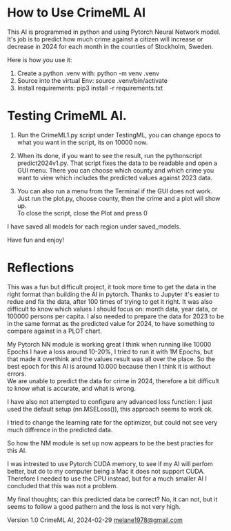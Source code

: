 # How to Use CrimeML AI


This AI is programmed in python and using Pytorch Neural Network model.
It's job is to predict how much crime against a citizen will increase or decrease in 2024 for each month in the counties of  Stockholm, Sweden.

Here is how you use it:

1. Create a python .venv with:  python -m venv .venv
2. Source into the virtual Env: source .venv/bin/activate
3. Install requirements: pip3 install -r requirements.txt


# Testing CrimeML AI.

1. Run the CrimeML1.py script under TestingML, you can change epocs to what you want in the script, its on 10000 now.

2. When its done, if you want to see the result, run the pythonscript
predict2024v1.py. That script fixes the data to be readable and open a GUI menu.
There you can choose which county and which crime you want to view which includes the predicted values against 2023 data.     

3. You can also run a menu from the Terminal if the GUI does not work.
Just run the plot.py, choose county, then the crime and a plot will show up.     
To close the script, close the Plot and press 0

I have saved all models for each region under saved_models.

Have fun and enjoy!

# Reflections

This was a fun but difficult project, it took more time to get the data in the right format than building the AI in pytorch.
Thanks to Jupyter it's easier to redue and fix the data, after 100 times of trying to get it right.
It was also difficult to know which values I should focus on: month data, year data, or 100000 persons per capita.
I also needed to prepare the data for 2023 to be in the same format as the predicted value for 2024, to have something 
to compare against in a PLOT chart.

My Pytorch NN module is working great I think when running like 10000 Epochs I have a loss around 10-20%, I tried to run it 
with 1M Epochs, but that made it overthink and the values result was all over the place.
So the best epoch for this AI is around 10.000 because then I think it is without errors.           
We are unable to predict the data for crime in 2024, therefore a bit difficult to know what is accurate,
and what is wrong.

I have also not attempted to configure any advanced loss function: I just used the default setup (nn.MSELoss()), this approach seems to work ok.

I tried to change the learning rate for the optimizer, but could not see very much diffrence in the predicted data.

So how the NM module is set up now appears to be the best practies for this AI.

I was intrested to use Pytorch CUDA memory, to see if my AI will perfom better, but do to my computer being a Mac it does not support CUDA. Therefore I needed to use the CPU instead, but for a much smaller AI I concluded that this was not a problem.

My final thoughts; can this predicted data be correct? No, it can not, but it seems to follow a good pathern and 
the loss is not very high.

Version 1.0 CrimeML AI, 2024-02-29
melane1978@gmail.com
